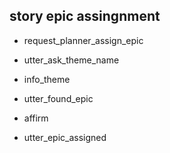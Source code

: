 ## story epic assingnment
* request_planner_assign_epic
 - utter_ask_theme_name
* info_theme
 - utter_found_epic
* affirm
 - utter_epic_assigned
